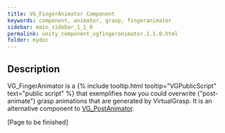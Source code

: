```yaml
---
title: VG_FingerAnimator Component
keywords: component, animator, grasp, fingeranimator
sidebar: main_sidebar_1_1_0
permalink: unity_component_vgfingeranimator.1.1.0.html
folder: mydoc
---
```


## Description

VG_FingerAnimator is a {% include tooltip.html tooltip="VGPublicScript" text="public script" %} that exemplifies how you could overwrite ("post-animate") grasp animations that are generated by VirtualGrasp. It is an alternative component to [VG_PostAnimator](unity_component_vgpostanimator.1.1.0.html). 

[Page to be finished]
